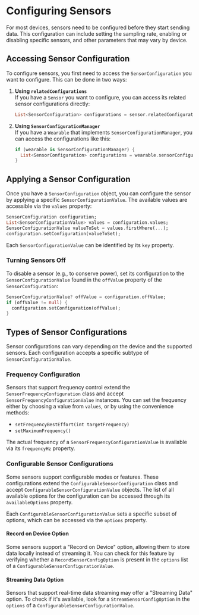 # Configuring Sensors

For most devices, sensors need to be configured before they start sending data. This configuration can include setting the sampling rate, enabling or disabling specific sensors, and other parameters that may vary by device.

## Accessing Sensor Configuration

To configure sensors, you first need to access the `SensorConfiguration` you want to configure. This can be done in two ways:

1. **Using `relatedConfigurations`**  
   If you have a `Sensor` you want to configure, you can access its related sensor configurations directly:

   ```dart
   List<SensorConfiguration> configurations = sensor.relatedConfigurations;
   ```

2. **Using `SensorConfigurationManager`**  
   If you have a `Wearable` that implements `SensorConfigurationManager`, you can access the configurations like this:

   ```dart
   if (wearable is SensorConfigurationManager) {
     List<SensorConfiguration> configurations = wearable.sensorConfigurations;
   }
   ```

## Applying a Sensor Configuration

Once you have a `SensorConfiguration` object, you can configure the sensor by applying a specific `SensorConfigurationValue`. The available values are accessible via the `values` property:

```dart
SensorConfiguration configuration;
List<SensorConfigurationValue> values = configuration.values;
SensorConfigurationValue valueToSet = values.firstWhere(...);
configuration.setConfiguration(valueToSet);
```

Each `SensorConfigurationValue` can be identified by its `key` property.

### Turning Sensors Off

To disable a sensor (e.g., to conserve power), set its configuration to the `SensorConfigurationValue` found in the `offValue` property of the `SensorConfiguration`:

```dart
SensorConfigurationValue? offValue = configuration.offValue;
if (offValue != null) {
  configuration.setConfiguration(offValue);
}
```

## Types of Sensor Configurations

Sensor configurations can vary depending on the device and the supported sensors. Each configuration accepts a specific subtype of `SensorConfigurationValue`.

### Frequency Configuration

Sensors that support frequency control extend the `SensorFrequencyConfiguration` class and accept `SensorFrequencyConfigurationValue` instances. You can set the frequency either by choosing a value from `values`, or by using the convenience methods:

- `setFrequencyBestEffort(int targetFrequency)`
- `setMaximumFrequency()`

The actual frequency of a `SensorFrequencyConfigurationValue` is available via its `frequencyHz` property.

### Configurable Sensor Configurations

Some sensors support configurable modes or features. These configurations extend the `ConfigurableSensorConfiguration` class and accept `ConfigurableSensorConfigurationValue` objects. The list of all available options for the configuration can be accessed through its `availableOptions` property.

Each `ConfigurableSensorConfigurationValue` sets a specific subset of options, which can be accessed via the `options` property.

#### Record on Device Option

Some sensors support a "Record on Device" option, allowing them to store data locally instead of streaming it. You can check for this feature by verifying whether a `RecordSensorConfigOption` is present in the `options` list of a `ConfigurableSensorConfigurationValue`.

#### Streaming Data Option

Sensors that support real-time data streaming may offer a "Streaming Data" option. To check if it's available, look for a `StreamSensorConfigOption` in the `options` of a `ConfigurableSensorConfigurationValue`.
